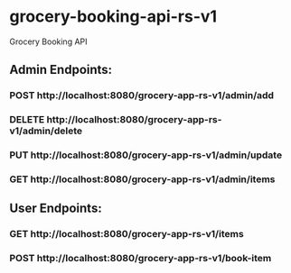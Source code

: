 # grocery-booking-api-rs-v1
Grocery Booking API

## Admin Endpoints:
### POST http://localhost:8080/grocery-app-rs-v1/admin/add
### DELETE http://localhost:8080/grocery-app-rs-v1/admin/delete
### PUT http://localhost:8080/grocery-app-rs-v1/admin/update
### GET http://localhost:8080/grocery-app-rs-v1/admin/items

## User Endpoints:
### GET http://localhost:8080/grocery-app-rs-v1/items
### POST http://localhost:8080/grocery-app-rs-v1/book-item
